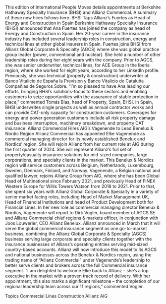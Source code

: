 This edition of International People Moves details appointments at Berkshire Hathaway Specialty Insurance (BHSI) and Allianz Commercial.
A summary of these new hires follows here.
BHSI Taps Allianz’s Fuertes as Head of Energy and Construction in Spain
Berkshire Hathaway Specialty Insurance (BHSI) announced that Ana Fuertes has joined the company as head of Energy and Construction in Spain.
Her 20-year career in the insurance industry has included several leadership roles in construction, energy and technical lines at other global insurers in Spain. Fuertes joins BHSI from Allianz Global Corporate & Specialty (AGCS) where she was global practice group leader (power, conventional and nuclear). She held a number of other leadership roles during her eight years with the company.
Prior to AGCS, she was senior underwriter, technical lines, for ACE Group in the Iberia region, where she worked for eight years, according to her LinkedIn profile. Previously, she was technical (property & construction) underwriter at Banco Vitalicio de España la Prevision y Banco Vitalicio de Cataluña Compañias de Seguros Sobre.
“I’m so pleased to have Ana leading our efforts, bringing BHSI’s solutions-focus to these sectors and enabling customers to seize opportunities with the assurance of stable protection in place,” commented Tomás Blas, head of Property, Spain, BHSI.
In Spain, BHSI underwrites single projects as well as annual contractor works and can provide CAT-only capacity for construction customers. Coverages for energy and power generation customers include all risk property damage and business interruption, machinery breakdown, and property CAT insurance.
Allianz Commercial Hires AIG’s Vagenende to Lead Benelux & Nordic Region
Allianz Commercial has appointed Elke Vagenende as commercial managing director for its newly established Benelux and Nordics’ region. She will rejoin Allianz from her current role at AIG during the first quarter of 2024.
She will represent Allianz’s full set of property/casualty insurance solutions for mid-sized companies, large corporations, and specialty clients in the market. This Benelux & Nordics region will service customers across Belgium, Netherlands, Luxembourg, Sweden, Denmark, Finland, and Norway.
Vagenende, a Belgian national and qualified lawyer, rejoins Allianz Group from AIG, where she has been Global Head of Multinational since February 2021, and previously Head of FINEX Western Europe for Willis Towers Watson from 2018 to 2021. Prior to that, she spent six years with Allianz Global Corporate & Specialty in a variety of senior market facing roles, including Head of Market Management UK, Head of Financial Institutions and head of Product Development both for Financial Lines.
In her new role as commercial managing director Benelux & Nordics, Vagenende will report to Dirk Vogler, board member of AGCS SE and Allianz Commercial chief regions & markets officer, in conjunction with Joos Louwerier, CEO Allianz Benelux.
Allianz announced in March that it will serve the global commercial insurance segment as one go-to-market business, combining the Allianz Global Corporate & Specialty (AGCS) business serving large corporate and specialty clients together with the insurance businesses of Allianz’s operating entities serving mid-sized country-based accounts.
Allianz will now introduce this model to its AGCS and national businesses across the Benelux & Nordics region, using the trading name of “Allianz Commercial” under Vagenende’s leadership to better serve clients and brokers across the full Commercial insurance segment.
“I am delighted to welcome Elke back to Allianz – she’s a top executive in the market with a proven track record of delivery. With her appointment, this also marks a significant milestone – the completion of our regional leadership team across our 11 regions,” commented Vogler.

Topics
Commercial Lines
Construction
Allianz
AIG
